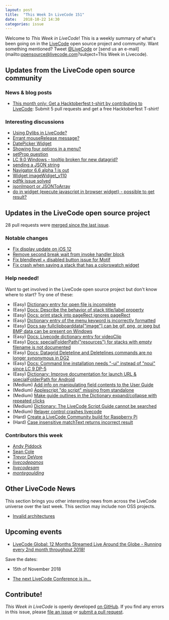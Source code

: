 ```yaml
---
layout: post
title:  "This Week In LiveCode 151"
date:   2018-10-22 14:30
categories: issue
---
```


Welcome to *This Week in LiveCode*!  This is a weekly summary of what's been
going on in the [LiveCode](https://livecode.com/) open source project and
community.  Want something mentioned?  Tweet
[@LiveCode](https://twitter.com/LiveCode) or
[send us an e-mail](mailto:opensource@livecode.com?subject=This Week in Livecode).

## Updates from the LiveCode open source community


### News & blog posts

- [This month only: Get a Hacktoberfest t-shirt by contributing to LiveCode](https://hacktoberfest.digitalocean.com): Submit 5 pull requests and get a free Hacktoberfest T-shirt!


### Interesting discussions

- [Using Dylibs in LiveCode?](https://www.mail-archive.com/use-livecode@lists.runrev.com/msg98520.html)
- [Errant mouseRelease message?](https://www.mail-archive.com/use-livecode@lists.runrev.com/msg98522.html)
- [DatePicker Widget](https://www.mail-archive.com/use-livecode@lists.runrev.com/msg98524.html)
- [Showing four options in a menu?](https://www.mail-archive.com/use-livecode@lists.runrev.com/msg98528.html)
- [setProp question](https://www.mail-archive.com/use-livecode@lists.runrev.com/msg98534.html)
- [LC 9.0 Windows - tooltip broken for new datagrid?](https://www.mail-archive.com/use-livecode@lists.runrev.com/msg98537.html)
- [sending a JSON string](https://www.mail-archive.com/use-livecode@lists.runrev.com/msg98550.html)
- [Navigator 6.6 alpha 1 is out](https://www.mail-archive.com/use-livecode@lists.runrev.com/msg98551.html)
- [Widget imageWidget_v110](https://www.mail-archive.com/use-livecode@lists.runrev.com/msg98556.html)
- [pdftk issue solved](https://www.mail-archive.com/use-livecode@lists.runrev.com/msg98570.html)
- [jsonImport or JSONToArray](https://www.mail-archive.com/use-livecode@lists.runrev.com/msg98597.html)
- [do in widget (execute javascript in browser widget) - possible to get result?](http://forums.livecode.com/viewtopic.php?t=31663&p=172403#p172403)


## Updates in the LiveCode open source project

28 pull requests were [merged since the last issue](https://github.com/search?q=org%3Alivecode+is%3Apublic+is%3Apr+is%3Amerged+merged%3A2018-10-15..2018-10-21&type=Issues).

<!---
### New LiveCode releases

- [LiveCode 9.0.1](https://www.mail-archive.com/use-livecode@lists.runrev.com/msg97854.html)
--->


### Notable changes

- [Fix display update on iOS 12](https://github.com/livecode/livecode/pull/6745)
- [Remove second break wait from invoke handler block](https://github.com/livecode/livecode/pull/6744)
- [Fix blendlevel + disabled button issue for Motif](https://github.com/livecode/livecode/pull/6730)
- [Fix crash when saving a stack that has a colorswatch widget](https://github.com/livecode/livecode/pull/6686)

<!---
### Bug of the week

- [Bug 21623 - <go stack x in window y> shrinks the window if stack x has no menubar and stack y does](http://quality.livecode.com/show_bug.cgi?id=21623)

The reporter provided a detailed recipe as well as a helpful simple sample stack that allowed us to test, confirm and fix the problem quickly.
--->


### Help needed!

Want to get involved in the LiveCode open source project but don't know where
to start?  Try one of these:

- (Easy) [Dictionary entry for open file is incomplete](https://quality.livecode.com/show_bug.cgi?id=18773)
- (Easy) [Docs: Describe the behavior of stack title/label property](https://quality.livecode.com/show_bug.cgi?id=19660)
- (Easy) [Docs: print stack into pageRect ignores pageRect](https://quality.livecode.com/show_bug.cgi?id=9030)
- (Easy) [Dictionary entry of the menu keyword is incorrectly formatted](https://quality.livecode.com/show_bug.cgi?id=20364)
- (Easy) [Docs say fullclipboarddata["image"] can be gif, png, or jpeg but BMP data can be present on Windows](https://quality.livecode.com/show_bug.cgi?id=20472)
- (Easy) [Docs: Livecode dictionary entry for videoClip](https://quality.livecode.com/show_bug.cgi?id=21156)
- (Easy) [Docs: specialFolderPath("resources") for stacks with empty filename is not documented](https://quality.livecode.com/show_bug.cgi?id=21183)
- (Easy) [Docs: Datagrid Deleteline and Deletelines commands are no longer synonymous in DG2](https://quality.livecode.com/show_bug.cgi?id=21576)
- (Easy) [Docs: Command line installation needs "-ui" instead of "noui" since LC 9 DP-5](https://quality.livecode.com/show_bug.cgi?id=21340)
- (Easy) [Dictionary: Improve documentation for launch URL & specialFolderPath for Android](http://quality.livecode.com/show_bug.cgi?id=20722)
- (Medium) [Add info on manipulating field contents to the User Guide](http://quality.livecode.com/show_bug.cgi?id=18990)
- (Medium) [Applescript "do script" missing from standalone](http://quality.livecode.com/show_bug.cgi?id=20993)
- (Medium) [Make guide outlines in the Dictionary expand/collapse with repeated clicks](http://quality.livecode.com/show_bug.cgi?id=18184)
- (Medium) [Dictionary: The LiveCode Script Guide cannot be searched](http://quality.livecode.com/show_bug.cgi?id=15957)
- (Medium) [Relayer control crashes livecode](https://quality.livecode.com/show_bug.cgi?id=21460)
- (Hard) [Create a LiveCode Community build for Raspberry Pi](http://forums.livecode.com/viewtopic.php?f=76&t=27912)
- (Hard) [Case insensitive matchText returns incorrect result](https://quality.livecode.com/show_bug.cgi?id=15312)


### Contributors this week

- [Andy Piddock](https://github.com/AndyPiddock)
- [Sean Cole](https://github.com/seaniepie)
- [Trevor DeVore](https://github.com/trevordevore)
- *[livecodepanos](https://github.com/livecodepanos)*  
- *[livecodesam](https://github.com/livecodesam)*  
- *[montegoulding](https://github.com/montegoulding)*


## Other LiveCode News


This section brings you other interesting news from across the LiveCode universe over the last week. This section may include non OSS projects.

- [Invalid architectures](http://forums.livecode.com/viewtopic.php?t=31656&p=172373#p172373)


## Upcoming events

* [LiveCode Global: 12 Months Streamed Live Around the Globe - Running every 2nd month throughout 2018!](https://livecode.com/global/)

Save the dates:

- 15th of November 2018

* [The next LiveCode Conference is in...](https://www.mail-archive.com/use-livecode@lists.runrev.com/msg94801.html)


## Contribute!

*This Week in LiveCode* is openly developed
[on GitHub](https://github.com/livecode/this-week-in-livecode).
If you find any errors in this issue, please
[file an issue](https://github.com/livecode/this-week-in-livecode/issues) or
[submit a pull request](https://github.com/livecode/this-week-in-livecode/pulls).

